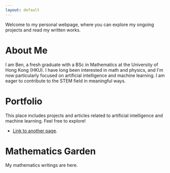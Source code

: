 ```yaml
---
layout: default
---
```


Welcome to my personal webpage, where you can explore my ongoing projects and read my written works.

# About Me

I am Ben, a fresh graduate with a BSc in Mathematics at the University of Hong Kong (HKU). I have long been interested in math and physics, and I'm now particularly focused on artificial intelligence and machine learning. I am eager to contribute to the STEM field in meaningful ways. 

# Portfolio

This place includes projects and articles related to artificial intelligence and machine learning. Feel free to explore! 

- [Link to another page](./another-page.html).

# Mathematics Garden

My mathematics writings are here. 
